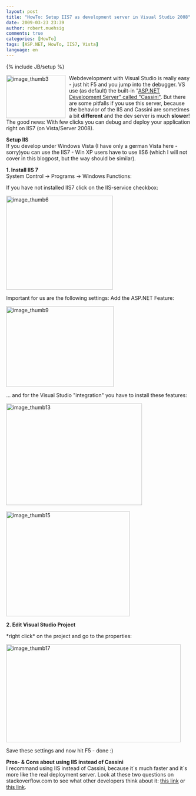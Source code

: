 ```yaml
---
layout: post
title: "HowTo: Setup IIS7 as development server in Visual Studio 2008"
date: 2009-03-23 23:39
author: robert.muehsig
comments: true
categories: [HowTo]
tags: [ASP.NET, HowTo, IIS7, Vista]
language: en
---
```

{% include JB/setup %}
<p><img style="border-top-width: 0px; border-left-width: 0px; border-bottom-width: 0px; margin: 0px 10px 0px 0px; border-right-width: 0px" height="117" alt="image_thumb3" src="{{BASE_PATH}}/assets/wp-images-en/image-thumb3-thumb2.png" width="161" align="left" border="0" />Webdevelopment with Visual Studio is really easy - just hit F5 and you jump into the debugger. VS use (as default) the built-in &quot;<a href="http://msdn.microsoft.com/de-de/library/58wxa9w5(VS.80).aspx">ASP.NET Development Server&quot; called &quot;Cassini&quot;</a>. But there are some pitfalls if you use this server, because the behavior of the IIS and Cassini are sometimes a bit <strong>different</strong> and the dev server is much <strong>slower</strong>! The good news: With few clicks you can debug and deploy your application right on IIS7 (on Vista/Server 2008).</p> 


  <p><strong>Setup IIS      <br /></strong>If you develop under Windows Vista (I have only a german Vista here - sorry)you can use the IIS7 - Win XP users have to use IIS6 (which I will not cover in this blogpost, but the way should be similar).</p>
<p><strong>1. Install IIS 7      <br /></strong>System Control -&gt; Programs -&gt; Windows Functions:</p>
<p>If you have not installed IIS7 click on the IIS-service checkbox:</p>
<p><a href="{{BASE_PATH}}/assets/wp-images-en/image-thumb610.png"><img style="border-top-width: 0px; border-left-width: 0px; border-bottom-width: 0px; border-right-width: 0px" height="255" alt="image_thumb6" src="{{BASE_PATH}}/assets/wp-images-en/image-thumb6-thumb2.png" width="290" border="0" /></a> </p>
<p>Important for us are the following settings: Add the ASP.NET Feature:</p>
<p><a href="{{BASE_PATH}}/assets/wp-images-en/image-thumb94.png"><img style="border-top-width: 0px; border-left-width: 0px; border-bottom-width: 0px; border-right-width: 0px" height="219" alt="image_thumb9" src="{{BASE_PATH}}/assets/wp-images-en/image-thumb9-thumb3.png" width="292" border="0" /></a> </p>
<p>... and for the Visual Studio &quot;integration&quot; you have to install these features:</p>
<p><a href="{{BASE_PATH}}/assets/wp-images-en/image-thumb133.png"><img style="border-top-width: 0px; border-left-width: 0px; border-bottom-width: 0px; border-right-width: 0px" height="276" alt="image_thumb13" src="{{BASE_PATH}}/assets/wp-images-en/image-thumb13-thumb2.png" width="369" border="0" /></a>&#160;</p>
<p><a href="{{BASE_PATH}}/assets/wp-images-en/image-thumb151.png"><img style="border-top-width: 0px; border-left-width: 0px; border-bottom-width: 0px; border-right-width: 0px" height="285" alt="image_thumb15" src="{{BASE_PATH}}/assets/wp-images-en/image-thumb15-thumb.png" width="336" border="0" /></a> </p>
<p><strong>2. Edit Visual Studio Project</strong></p>
<p>*right click* on the project and go to the properties:</p>
<p><a href="{{BASE_PATH}}/assets/wp-images-en/image-thumb171.png"><img style="border-top-width: 0px; border-left-width: 0px; border-bottom-width: 0px; border-right-width: 0px" height="266" alt="image_thumb17" src="{{BASE_PATH}}/assets/wp-images-en/image-thumb17-thumb.png" width="474" border="0" /></a> </p>
<p>Save these settings and now hit F5 - done :)</p>
<p><strong>Pros- &amp; Cons about using IIS instead of Cassini      <br /></strong>I recommand using IIS instead of Cassini, because it&#180;s much faster and it&#180;s more like the real deployment server. Look at these two questions on stackoverflow.com to see what other developers think about it: <a href="http://stackoverflow.com/questions/281667/asp-net-development-server-or-localhost-iis">this link</a> or <a href="http://stackoverflow.com/questions/103785/what-are-the-disadvantages-of-using-cassini-instead-of-iis">this link</a>.</p>
